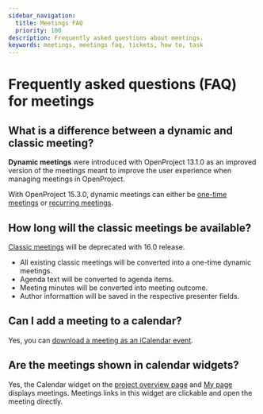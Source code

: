 ```yaml
---
sidebar_navigation:
  title: Meetings FAQ
  priority: 100
description: Frequently asked questions about meetings.
keywords: meetings, meetings faq, tickets, how to, task
---
```


# Frequently asked questions (FAQ) for meetings

## What is a difference between a dynamic and classic meeting?

**Dynamic meetings** were introduced with OpenProject 13.1.0 as an improved version of the meetings meant to improve the user experience when managing meetings in OpenProject.

With OpenProject 15.3.0, dynamic meetings can either be [one-time meetings](../one-time-meetings) or [recurring meetings](../recurring-meetings). 

## How long will the classic meetings be available?

[Classic meetings](../classic-meetings) will be deprecated with 16.0 release. 

- All existing classic meetings will be converted into a one-time dynamic meetings. 
- Agenda text will be converted to agenda items. 
- Meeting minutes will be converted into meeting outcome. 
- Author informattion will be saved in the respective presenter fields. 

## Can I add a meeting to a calendar?

Yes, you can [download a meeting as an iCalendar event](../one-time-meetings/#download-a-meeting-as-an-icalendar-event).

## Are the meetings shown in calendar widgets?

Yes, the Calendar widget on the [project overview page](../../project-overview/#calendar-widget) and [My page](../../../getting-started/my-page/#add-widgets) displays meetings. Meetings links in this widget are clickable and open the meeting directly.
